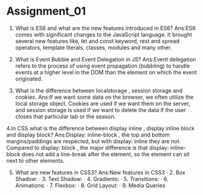 # Assignment_01
1. What is ES6 and what are the new features introduced in ES6?
Ans:ES6 comes with significant changes to the JavaScript language. It brought several new features like, let and const keyword, rest and spread operators, template literals, classes, modules and many other.

2. What is Event Bubble and Event Delegation in JS?
Ans:Event delegation refers to the process of using event propagation (bubbling) to handle events at a higher level in the DOM than the element on which the event originated.

3. What is the difference between localstorage , session storage and cookies.
Ans:If we want some data on the browser, we often utilize the local storage object. Cookies are used if we want them on the server, and session storage is used if we want to delete the data if the user closes that particular tab or the season.

4.In CSS what is the difference between display inline , display inline block and display block?
Ans:Display: inline-block , the top and bottom margins/paddings are respected, but with display: inline they are not. Compared to display: block , the major difference is that display: inline-block does not add a line-break after the element, so the element can sit next to other elements.

5. What are new features in CSS3?
Ans:New features in CSS3 · 2. Box Shadow: · 3. Text Shadow: · 4. Gradients: · 5. Transitions: · 6. Animations: · 7. Flexbox: · 8. Grid Layout: · 9. Media Queries
